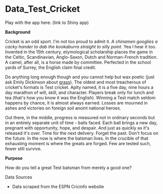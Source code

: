 ﻿# Data_Test_Cricket

Play with the app here: (link to Shiny app)

<p><b>Background</b></p>
<p>
Cricket is an odd sport. I'm not too proud to admit it. <em>A chinamen googlies a cacky hander to dab the kookaburra straight to silly point.</em> Yea I hear it too. Invented in the 15th century, etymological scholarship places the game in the Celtic, Scandinavian, Anglo-Saxon, Dutch and Norman-French tradition. A camel, after all, is a horse made by committee. Perfected in the school yards of Surrey, the English claim final credit.
</p>
<p>
Do anything long enough though and you cannot help but wax poetic (just ask Emily Dickinson about
<a href="http://etc.usf.edu/lit2go/114/the-poems-of-emily-dickinson-series-one/2612/nature-poem-9-the-grass/" target="_blank">grass</a>). The oldest and most treacherous of cricket's formats is Test cricket. Aplty named, it is a five day, nine hours a day marathon of will, skill, and character. Players break only for lunch and tea (that's how you know it was the English). Winning a Test match seldom happens by chance, it is almost always earned. Losses are mourned in ashes and victories on foreign soil anoint national heroes.
</p>
<p>
Out there, in the middle, progress is measured not in ordinary seconds but in an entirely
separate unit of time - balls faced. Each ball brings a new day, pregnant with opportunity,
hope, and despair. And just as quickly as it's released it's over. Time for the next delivery.
Forget the past. Don't focus on the future. In the now is where the batsman lives.
In the crucible of that exhausting moment is where the greats are forged. Few are tested such,
fewer still survive.
</p>


<p><b>Purpose</b></p>
How do you tell a great Test batsman from merely a good one?

<p>Data Sources</p>
<ul>
<li> Data scraped from the ESPN Cricinfo website </li>
</ul>
